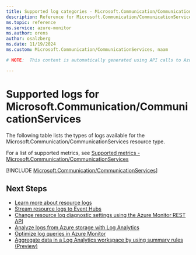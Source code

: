 ```yaml
---
title: Supported log categories - Microsoft.Communication/CommunicationServices
description: Reference for Microsoft.Communication/CommunicationServices in Azure Monitor Logs.
ms.topic: reference
ms.service: azure-monitor
ms.author: orens
author: osalzberg
ms.date: 11/19/2024
ms.custom: Microsoft.Communication/CommunicationServices, naam

# NOTE:  This content is automatically generated using API calls to Azure. Any edits made on these files will be overwritten in the next run of the script. 

---
```





# Supported logs for Microsoft.Communication/CommunicationServices  
The following table lists the types of logs available for the Microsoft.Communication/CommunicationServices resource type.
  
  
  
For a list of supported metrics, see [Supported metrics - Microsoft.Communication/CommunicationServices](../supported-metrics/microsoft-communication-communicationservices-metrics.md)  
  

  
[!INCLUDE [Microsoft.Communication/CommunicationServices](~/reusable-content/ce-skilling/azure/includes/azure-monitor/reference/logs/microsoft-communication-communicationservices-logs-include.md)]  
  

## Next Steps

* [Learn more about resource logs](/azure/azure-monitor/essentials/platform-logs-overview)
* [Stream resource logs to Event Hubs](/azure/azure-monitor/essentials/resource-logs#send-to-azure-event-hubs)
* [Change resource log diagnostic settings using the Azure Monitor REST API](/rest/api/monitor/diagnosticsettings)
* [Analyze logs from Azure storage with Log Analytics](/azure/azure-monitor/essentials/resource-logs#send-to-log-analytics-workspace)
* [Optimize log queries in Azure Monitor](/azure/azure-monitor/logs/query-optimization)
* [Aggregate data in a Log Analytics workspace by using summary rules (Preview)](/azure/azure-monitor/logs/summary-rules)